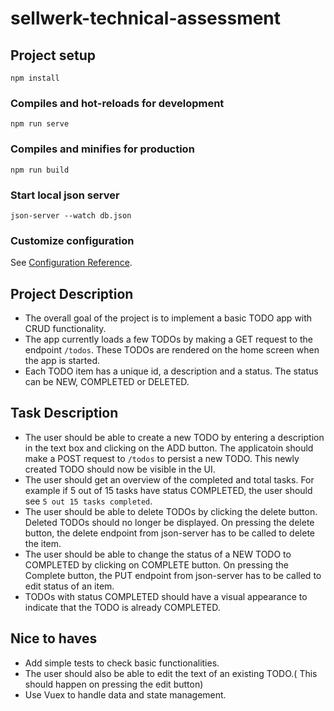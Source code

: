 # sellwerk-technical-assessment

## Project setup
```
npm install
```

### Compiles and hot-reloads for development
```
npm run serve
```

### Compiles and minifies for production
```
npm run build
```

### Start local json server
```
json-server --watch db.json
```

### Customize configuration
See [Configuration Reference](https://cli.vuejs.org/config/).

## Project Description
* The overall goal of the project is to implement a basic TODO app with CRUD functionality. 
* The app currently loads a few TODOs by making a GET request to the endpoint ```/todos```. These TODOs are rendered on the home screen when the app is started.
* Each TODO item has a unique id, a description and a status. The status can be NEW, COMPLETED or DELETED.

## Task Description
* The user should be able to create a new TODO by entering a description in the text box and clicking on the ADD button. The applicatoin should make a POST request to ```/todos``` to persist a new TODO. This newly created TODO should now be visible in the UI.
* The user should get an overview of the completed and total tasks. For example if 5 out of 15 tasks have status COMPLETED, the user should see ```5 out 15 tasks completed```.
* The user should be able to delete TODOs by clicking the delete button. Deleted TODOs should no longer be displayed. On pressing the delete button, the delete endpoint from json-server has to be called to delete the item.
* The user should be able to change the status of a NEW TODO to COMPLETED by clicking on COMPLETE button. On pressing the Complete button, the PUT endpoint from json-server has to be called to edit status of an item.
* TODOs with status COMPLETED should have a visual appearance to indicate that the TODO is already COMPLETED. 

## Nice to haves
* Add simple tests to check basic functionalities.
* The user should also be able to edit the text of an existing TODO.( This should happen on pressing the edit button)
* Use Vuex to handle data and state management.

